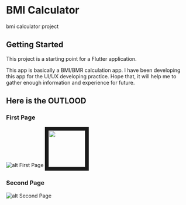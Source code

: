 # BMI Calculator

bmi calculator project

## Getting Started

This project is a starting point for a Flutter application.

This app is basically a BMI/BMR calculation app. I have been developing this app for the UI/UX developing practice. Hope that, it will help me to gather enough information and experience for future.

## Here is the OUTLOOD
### First Page
![alt First Page](https://i.ibb.co/f473j9w/Screenshot-20211204-203928.jpg)
<img src="https://i.ibb.co/f473j9w/Screenshot-20211204-203928.jpg" width="100" height="100" border="10"/>

### Second Page
![alt Second Page](https://i.ibb.co/hW8q04s/Screenshot-2021-1204-204013.jpg)

